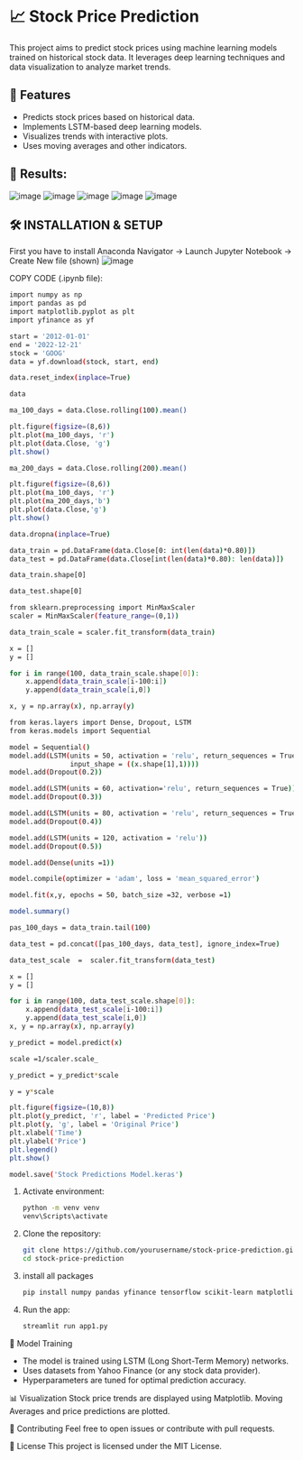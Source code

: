 # 📈 Stock Price Prediction

This project aims to predict stock prices using machine learning models trained on historical stock data. It leverages deep learning techniques and data visualization to analyze market trends.

## 🚀 Features
- Predicts stock prices based on historical data.
- Implements LSTM-based deep learning models.
- Visualizes trends with interactive plots.
- Uses moving averages and other indicators.

## 📸 Results:

![image](https://github.com/user-attachments/assets/2b7d59bf-934b-402c-8cb1-f6f5a5d85fac)
![image](https://github.com/user-attachments/assets/41a33070-e8e2-47b2-a10a-81bbac14069a)
![image](https://github.com/user-attachments/assets/63beb568-0e2d-4b1f-af3f-908b8d5e1df5)
![image](https://github.com/user-attachments/assets/8903037c-c71b-4624-ba2b-5aa99a8acfe8)
![image](https://github.com/user-attachments/assets/49c5a548-e6ab-42aa-9b31-31cf2842bf2c)


## 🛠️ INSTALLATION & SETUP

First you have to install Anaconda Navigator  -> Launch Jupyter Notebook -> Create New file (shown)
![image](https://github.com/user-attachments/assets/44c97eb0-ace3-4845-afd2-0b23ab1768af)

COPY CODE (.ipynb file):
``` bash
import numpy as np
import pandas as pd
import matplotlib.pyplot as plt
import yfinance as yf
```
``` bash
start = '2012-01-01'
end = '2022-12-21'
stock = 'GOOG'
data = yf.download(stock, start, end)
```
``` bash
data.reset_index(inplace=True)
```
``` bash
data
```
``` bash
ma_100_days = data.Close.rolling(100).mean()
```
``` bash
plt.figure(figsize=(8,6))
plt.plot(ma_100_days, 'r')
plt.plot(data.Close, 'g')
plt.show()
```
``` bash
ma_200_days = data.Close.rolling(200).mean()
```
``` bash
plt.figure(figsize=(8,6))
plt.plot(ma_100_days, 'r')
plt.plot(ma_200_days,'b')
plt.plot(data.Close,'g')
plt.show()
```
``` bash
data.dropna(inplace=True)
```
``` bash
data_train = pd.DataFrame(data.Close[0: int(len(data)*0.80)])
data_test = pd.DataFrame(data.Close[int(len(data)*0.80): len(data)])
```
``` bash
data_train.shape[0]
```
``` bash
data_test.shape[0]
```
``` bash
from sklearn.preprocessing import MinMaxScaler
scaler = MinMaxScaler(feature_range=(0,1))
```
``` bash
data_train_scale = scaler.fit_transform(data_train)
```
``` bash
x = []
y = []
```
``` bash
for i in range(100, data_train_scale.shape[0]):
    x.append(data_train_scale[i-100:i])
    y.append(data_train_scale[i,0])
```
``` bash
x, y = np.array(x), np.array(y)
```
``` bash
from keras.layers import Dense, Dropout, LSTM
from keras.models import Sequential
```
``` bash
model = Sequential()
model.add(LSTM(units = 50, activation = 'relu', return_sequences = True,
               input_shape = ((x.shape[1],1))))
model.add(Dropout(0.2))

model.add(LSTM(units = 60, activation='relu', return_sequences = True))
model.add(Dropout(0.3))

model.add(LSTM(units = 80, activation = 'relu', return_sequences = True))
model.add(Dropout(0.4))

model.add(LSTM(units = 120, activation = 'relu'))
model.add(Dropout(0.5))

model.add(Dense(units =1))
```
``` bash
model.compile(optimizer = 'adam', loss = 'mean_squared_error')
```
``` bash
model.fit(x,y, epochs = 50, batch_size =32, verbose =1)
```
``` bash
model.summary()
```
``` bash
pas_100_days = data_train.tail(100)
```
``` bash
data_test = pd.concat([pas_100_days, data_test], ignore_index=True)
```
``` bash
data_test_scale  =  scaler.fit_transform(data_test)
```
``` bash
x = []
y = []

for i in range(100, data_test_scale.shape[0]):
    x.append(data_test_scale[i-100:i])
    y.append(data_test_scale[i,0])
x, y = np.array(x), np.array(y)
```
``` bash
y_predict = model.predict(x)
```
``` bash
scale =1/scaler.scale_
```
``` bash
y_predict = y_predict*scale
```
``` bash
y = y*scale
```
``` bash
plt.figure(figsize=(10,8))
plt.plot(y_predict, 'r', label = 'Predicted Price')
plt.plot(y, 'g', label = 'Original Price')
plt.xlabel('Time')
plt.ylabel('Price')
plt.legend()
plt.show()
```
``` bash
model.save('Stock Predictions Model.keras')
```

1. Activate environment:
   ```bash
   python -m venv venv
   venv\Scripts\activate
   ```
2. Clone the repository:
   ```bash
   git clone https://github.com/yourusername/stock-price-prediction.git
   cd stock-price-prediction
   ```
3. install all packages
   ``` bash
   pip install numpy pandas yfinance tensorflow scikit-learn matplotlib streamlit
   ```
4. Run the app:
   ```bash
   streamlit run app1.py
   ```


🧠 Model Training
- The model is trained using LSTM (Long Short-Term Memory) networks.
- Uses datasets from Yahoo Finance (or any stock data provider).
- Hyperparameters are tuned for optimal prediction accuracy.

📊 Visualization
Stock price trends are displayed using Matplotlib.
Moving Averages and price predictions are plotted.

🤝 Contributing
Feel free to open issues or contribute with pull requests.

📜 License
This project is licensed under the MIT License.
